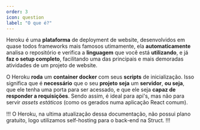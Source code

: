 ```yaml
---
order: 3
icon: question
label: "O que é?"
---
```


<!-- Ultima atualização: 22/09/2023 -->
<!-- Autor(es): Artur Padovesi e Pedro Augusto Ramalho Duarte -->

Heroku é uma **plataforma** de deployment de website, desenvolvidos em quase todos frameworks mais famosos utimamente, ela **automaticamente** analisa o repositório e verifica a **linguagem** que você está **utilizando**, e já **faz o setup completo**, facilitando uma das principais e mais demoradas atividades de um projeto de website.

O Heroku **roda** um **container docker** com seus **scripts** de inicialização. Isso significa que é **necessário** que o seu **projeto seja** um **servidor**, **ou seja**, que ele tenha uma porta para ser acessado, e que ele seja **capaz de responder a requisições**. Sendo assim, é ideal para api's, mas não para servir _assets estáticos_ (como os gerados numa aplicação React comum).

!!!
O Heroku, na ultima atualização dessa documentação, não possui plano gratuito, logo utilizamos self-hosting para o back-end na Struct.
!!!
